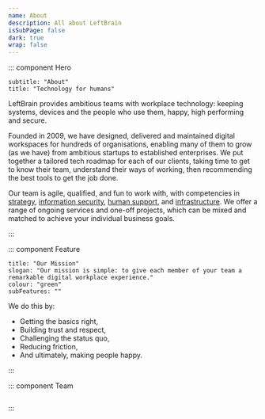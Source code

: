 ```yaml
---
name: About
description: All about LeftBrain
isSubPage: false
dark: true
wrap: false
---
```


::: component Hero
~~~
subtitle: "About"
title: "Technology for humans"
~~~

LeftBrain provides ambitious teams with workplace technology: keeping systems, devices and the people who use them, happy, high performing and secure. 

Founded in 2009, we have designed, delivered and maintained digital workspaces for hundreds of organisations, enabling many of them to grow (as we have) from ambitious startups to established enterprises. We put together a tailored tech roadmap for each of our clients, taking time to get to know their team, understand their ways of working, then recommending the best tools to get the job done. 

Our team is agile, qualified, and fun to work with, with competencies in [strategy](/services#strategy), [information security](/services#security), [human support](/services#support), and [infrastructure](/services#infrastructure). We offer a range of ongoing services and one-off projects, which can be mixed and matched to achieve your individual business goals.

:::

::: component Feature
~~~
title: "Our Mission"
slogan: "Our mission is simple: to give each member of your team a remarkable digital workplace experience."
colour: "green"
subFeatures: ""
~~~

We do this by:
* Getting the basics right,
* Building trust and respect,
* Challenging the status quo,
* Reducing friction,
* And ultimately, making people happy.

:::

::: component Team
~~~
~~~

:::